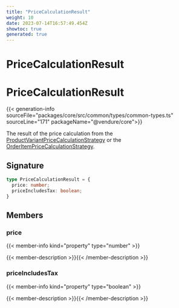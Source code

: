 ```yaml
---
title: "PriceCalculationResult"
weight: 10
date: 2023-07-14T16:57:49.454Z
showtoc: true
generated: true
---
```

<!-- This file was generated from the Vendure source. Do not modify. Instead, re-run the "docs:build" script -->

# PriceCalculationResult
<div class="symbol">


# PriceCalculationResult

{{< generation-info sourceFile="packages/core/src/common/types/common-types.ts" sourceLine="171" packageName="@vendure/core">}}

The result of the price calculation from the <a href='/typescript-api/products-stock/product-variant-price-calculation-strategy#productvariantpricecalculationstrategy'>ProductVariantPriceCalculationStrategy</a> or the
<a href='/typescript-api/orders/order-item-price-calculation-strategy#orderitempricecalculationstrategy'>OrderItemPriceCalculationStrategy</a>.

## Signature

```TypeScript
type PriceCalculationResult = {
  price: number;
  priceIncludesTax: boolean;
}
```
## Members

### price

{{< member-info kind="property" type="number"  >}}

{{< member-description >}}{{< /member-description >}}

### priceIncludesTax

{{< member-info kind="property" type="boolean"  >}}

{{< member-description >}}{{< /member-description >}}


</div>

